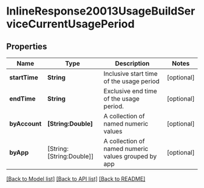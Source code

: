 # InlineResponse20013UsageBuildServiceCurrentUsagePeriod

## Properties
Name | Type | Description | Notes
------------ | ------------- | ------------- | -------------
**startTime** | **String** | Inclusive start time of the usage period | [optional] 
**endTime** | **String** | Exclusive end time of the usage period. | [optional] 
**byAccount** | **[String:Double]** | A collection of named numeric values | [optional] 
**byApp** | [String:[String:Double]] | A collection of  named numeric values grouped by app | [optional] 

[[Back to Model list]](../README.md#documentation-for-models) [[Back to API list]](../README.md#documentation-for-api-endpoints) [[Back to README]](../README.md)


